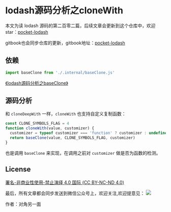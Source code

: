 # lodash源码分析之cloneWith

本文为读 lodash 源码的第二百零二篇，后续文章会更新到这个仓库中，欢迎 star：[pocket-lodash](https://github.com/yeyuqiudeng/pocket-lodash)

gitbook也会同步仓库的更新，gitbook地址：[pocket-lodash](https://www.gitbook.com/book/yeyuqiudeng/pocket-lodash/details)

## 依赖

```javascript
import baseClone from './.internal/baseClone.js'
```

[《lodash源码分析之baseClone》](internal/baseClone.md)


## 源码分析

和 `cloneDeepWith` 一样，`cloneWith` 也支持自定义复制函数：

```javascript
const CLONE_SYMBOLS_FLAG = 4
function cloneWith(value, customizer) {
  customizer = typeof customizer === 'function' ? customizer : undefined
  return baseClone(value, CLONE_SYMBOLS_FLAG, customizer)
}
```

也是调用 `baseClone` 来实现，在调用之前对 `customizer` 做是否为函数的检测。

## License

[署名-非商业性使用-禁止演绎 4.0 国际 (CC BY-NC-ND 4.0)](http://creativecommons.org/licenses/by-nc-nd/4.0/)

最后，所有文章都会同步发送到微信公众号上，欢迎关注,欢迎提意见：  ![](https://raw.githubusercontent.com/yeyuqiudeng/resource/master/images/qrcode_front-end-article.jpg) 

作者：对角另一面 